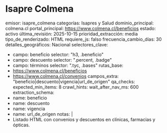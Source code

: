 # Isapre Colmena

emisor: isapre_colmena
categorías: Isapres y Salud
dominio_principal: colmena.cl
portal_principal: https://www.colmena.cl/beneficios
estado: activo
última_revisión: 2025-10-15
prioridad_extracción: media
tipo_de_renderizado: HTML
requiere_js: falso
frecuencia_cambio_días: 30
detalles_geográficos: Nacional
selectores_clave:
  - campo: beneficio
    selector: "h3, .beneficio"
  - campo: descuento
    selector: ".percent, .badge"
  - campo: términos
    selector: ".tyc, .bases"
rutas_base:
  - https://www.colmena.cl/beneficios
  - https://www.colmena.cl/convenios
campos_extra: "beneficio|descuento|vigencia|url_de_origen"
qa_checks:
  expected_min_items: 8
crawl_hints:
  wait_after_nav_ms: 600
extraction_schema:
  - name: beneficio
  - name: descuento
  - name: vigencia
  - name: url_de_origen
notas: |
  - Listado HTML con convenios y descuentos en clínicas, farmacias y ópticas.
